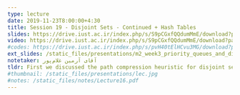 ```yaml
---
type: lecture
date: 2019-11-23T8:00:00+4:30
title: Session 19 - Disjoint Sets - Continued + Hash Tables
slides: https://drive.iust.ac.ir/index.php/s/S9pCGxfQQdumMmE/download?path=%2FSlides&files=S19.pdf
video: https://drive.iust.ac.ir/index.php/s/S9pCGxfQQdumMmE/download?path=%2FVideos&files=S19.mp4
#codes: https://drive.iust.ac.ir/index.php/s/pvH40tElHCvu3MG/download?path=%2FCode&files=S17.zip
ext_slides: /static_files/presentations/m2_week3_priority_queues_and_disjoint_sets.zip
notetaker: آقای آرمین غلام‌پور
tldr: First we discussed the path compression heuristic for disjoint sets. Next we explained hash tables.
#thumbnail: /static_files/presentations/lec.jpg
#notes: /static_files/notes/Lecture16.pdf
---
```

